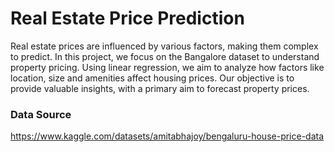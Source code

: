# Real Estate Price Prediction
Real estate prices are influenced by various factors, making them complex to predict. In this project, we focus on the Bangalore dataset to understand property pricing. Using linear regression, we aim to analyze how factors like location, size and amenities affect housing prices. Our objective is to provide valuable insights, with a primary aim to forecast property prices.

### Data Source
https://www.kaggle.com/datasets/amitabhajoy/bengaluru-house-price-data

